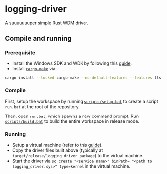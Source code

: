 # logging-driver
A suuuuuuuper simple Rust WDM driver.

## Compile and running

### Prerequisite
- Install the Windows SDK and WDK by following this [guide](https://learn.microsoft.com/en-us/windows-hardware/drivers/download-the-wdk).
- Install [`cargo-make`](https://crates.io/crates/cargo-make) via:
```bash
cargo install --locked cargo-make --no-default-features --features tls-native
```

### Compile
First, setup the workspace by running [`scripts/setup.bat`](scripts/setup.bat) to create a script `run.bat` at the root of the repository.

Then, open `run.bat`, which spawns a new command prompt. Run [`scripts/build.bat`](scripts/build.bat) to build the entire workspace in release mode.

### Running

- Setup a virtual machine (refer to this [guide](https://learn.microsoft.com/en-us/windows-hardware/drivers/gettingstarted/provision-a-target-computer)).
- Copy the driver files built above (typically at `target/release/logging_driver_package`) to the virtual machine.
- Start the driver via `sc create "<service name>" binPath= "<path to logging_driver.sys>" type=kernel` in the virtual machine.
